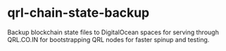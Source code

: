 # qrl-chain-state-backup
Backup blockchain state files to DigitalOcean spaces for serving through QRL.CO.IN for bootstrapping QRL nodes for faster spinup and testing.  
